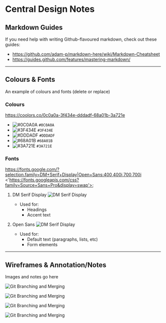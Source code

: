 # Central Design Notes

## Markdown Guides
If you need help with writing Github-flavoured markdown, check out these guides:
- <https://github.com/adam-p/markdown-here/wiki/Markdown-Cheatsheet>
- <https://guides.github.com/features/mastering-markdown/>

----

## Colours & Fonts
An example of colours and fonts (delete or replace)

### Colours
<https://coolors.co/0c0a0a-3f434e-dddadf-68a01b-3a721e>
- ![#0C0A0A](https://placehold.it/15/0C0A0A/000000?text=+) `#0C0A0A`
- ![#3F434E](https://placehold.it/15/3F434E/000000?text=+) `#3F434E`
- ![#DDDADF](https://placehold.it/15/DDDADF/000000?text=+) `#DDDADF`
- ![#68A01B](https://placehold.it/15/68A01B/000000?text=+) `#68A01B`
- ![#3A721E](https://placehold.it/15/3A721E/000000?text=+) `#3A721E`

### Fonts
<https://fonts.google.com/?selection.family=DM+Serif+Display|Open+Sans:400,400i,700,700i>
<'https://fonts.googleapis.com/css?family=Source+Sans+Pro&display=swap'>;

1. DM Serif Display
![DM Serif Display](https://1.bp.blogspot.com/-nZ2OWev4New/XRNWigeY6VI/AAAAAAAAApw/nfJLbqwMt1AXHefor-w61JFCGesoTXPQgCLcBGAs/s1600/DM%2BSerif%2BDisplay.png)
   - Used for:
     - Headings
     - Accent text

1. Open Sans
![DM Serif Display](https://speckyboy.com/wp-content/uploads/2018/02/popular-google-fonts-01.png)
   - Used for:
     - Default text (paragraphs, lists, etc)
     - Form elements

----

## Wireframes & Annotation/Notes
Images and notes go here

![Git Branching and Merging](dashboard-home-page.png "Git Branching and Merging")


![Git Branching and Merging](dashboard-create-new-file-page.png "Git Branching and Merging")

![Git Branching and Merging](dashboard-open-folder-page.png "Git Branching and Merging")

![Git Branching and Merging](dashboard-research-result-page.png "Git Branching and Merging")


